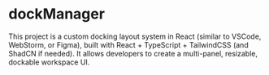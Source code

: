 # dockManager
This project is a custom docking layout system in React (similar to VSCode, WebStorm, or Figma), built with React + TypeScript + TailwindCSS (and ShadCN if needed).  It allows developers to create a multi-panel, resizable, dockable workspace UI.
